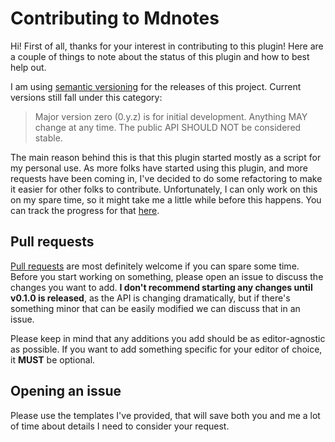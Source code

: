 # Contributing to Mdnotes

Hi! First of all, thanks for your interest in contributing to this plugin! Here are a couple of things to note about the status of this plugin and how to best help out.

I am using [semantic versioning](https://semver.org/) for the releases of this project. Current versions still fall under this category:

> Major version zero (0.y.z) is for initial development. Anything MAY change at any time. The public API SHOULD NOT be considered stable.

The main reason behind this is that this plugin started mostly as a script for my personal use. As more folks have started using this plugin, and more requests have been coming in, I've decided to do some refactoring to make it easier for other folks to contribute.
Unfortunately, I can only work on this on my spare time, so it might take me a little while before this happens. You can track the progress for that [here](https://github.com/argenos/zotero-mdnotes/projects/1).

## Pull requests

[Pull requests](https://github.com/argenos/zotero-mdnotes/pulls) are most definitely welcome if you can spare some time. Before you start working on something, please open an issue to discuss the changes you want to add. **I don't recommend starting any changes until v0.1.0 is released**, as the API is changing dramatically, but if there's something minor that can be easily modified we can discuss that in an issue.

Please keep in mind that any additions you add should be as editor-agnostic as possible. If you want to add something specific for your editor of choice, it **MUST** be optional.

## Opening an issue

Please use the templates I've provided, that will save both you and me a lot of time about details I need to consider your request.

